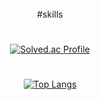  <div align="center">

<br>
#skills
 
 #
[![Solved.ac Profile](http://mazassumnida.wtf/api/generate_badge?boj=dkdud203)](https://solved.ac/dkdud203)

#
[![Top Langs](https://github-readme-stats.vercel.app/api/top-langs/?username=kidzero00)](https://github.com/kidzero00/github-readme-stats)
</div>
